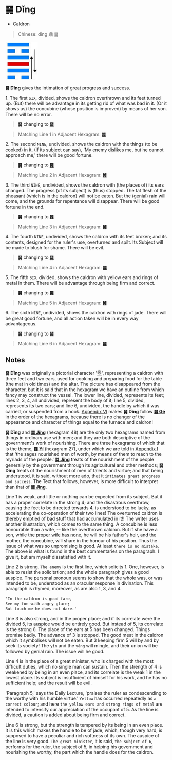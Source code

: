 # ䷱ Dǐng

* Caldron

> Chinese: dǐng 鼑 ䷱

<a id="p-169"/>

<img src="../shapes/50.10.png" width="101" alt="鼎">

**䷱ Dǐng** gives the intimation of great progress and success.

1.<a id="50.1"/> The first `SIX`, divided, shows the caldron overthrown and its feet turned up. (But) there will be advantage in its getting rid of what was bad in it. (Or it shows us) the concubine (whose position is improved) by means of her son. There will be no error.

> **䷱** changing to [**䷍**](e5a4a7e69c89dayou.md)

> Matching Line 1 in Adjacent Hexagram: [**䷰**](e99da9ge.md#49.1)

<a id="p-170"/>

2.<a id="50.2"/> The second `NINE`, undivided, shows the caldron with the things (to be cooked) in it. (If its subject can say), 'My enemy dislikes me, but he cannot approach me,' there will be good fortune.

> **䷱** changing to [**䷷**](e69785lv.md#56.2)

> Matching Line 2 in Adjacent Hexagram: [**䷰**](e99da9ge.md#49.2)

3.<a id="50.3"/> The third `NINE`, undivided, shows the caldron with (the places of) its ears changed. The progress (of its subject) is (thus) stopped. The fat flesh of the pheasant (which is in the caldron) will not be eaten. But the (genial) rain will come, and the grounds for repentance will disappear. There will be good fortune in the end.

> **䷱** changing to [**䷿**](e69caae6b58eweiji.md#64.3)

> Matching Line 3 in Adjacent Hexagram: [**䷰**](e99da9ge.md#49.3)

4.<a id="50.4"/> The fourth `NINE`, undivided, shows the caldron with its feet broken; and its contents, designed for the ruler's use, overturned and spilt. Its Subject will be made to blush for shame. There will be evil.

> **䷱** changing to [**䷑**](e89b8agu.md#18.4)

> Matching Line 4 in Adjacent Hexagram: [**䷰**](e99da9ge.md#49.4)

<a id="p-171"/>

5.<a id="50.5"/> The fifth `SIX`, divided, shows the caldron with yellow ears and rings of metal in them. There will be advantage through being firm and correct.

> **䷱** changing to [**䷫**](e5a7a4gou.md#44.5)

> Matching Line 5 in Adjacent Hexagram: [**䷰**](e99da9ge.md#49.5)

6.<a id="50.6"/> The sixth `NINE`, undivided, shows the caldron with rings of jade. There will be great good fortune, and all action taken will be in every way advantageous.

> **䷱** changing to [**䷟**]( e68192heng.md#32.6)

> Matching Line 6 in Adjacent Hexagram: [**䷰**](e99da9ge.md#49.6)

## Notes

**䷱ Dǐng** was originally a pictorial character '[鼎](https://ctext.org/dictionary.pl?if=en&char=鼎)', representing a caldron with three feet and two ears, used for cooking and preparing food for the table (the mat in old times) and the altar. The picture has disappeared from the character, but it is said that in the hexagram we have an outline from which fancy may construct the vessel. The lower line, divided, represents its feet; lines 2, 3, 4, all undivided, represent the body of it; line 5, divided, represents its two ears; and line 6, undivided, the handle by which it was carried, or suspended from a hook. [Appendix VI](appendix06s1.md#p-437) makes **䷱ Dǐng** follow [**䷰ Gé**](e99da9ge.md) in the order of the hexagrams, because there is no changer of the appearance and character of things equal to the furnace and caldron!

**䷱ Dǐng** and [**䷯ Jǐng**](e4ba95jing.md) (hexagram 48) are the only two hexagrams named from things in ordinary use with men; and they are both descriptive of the government's work of nourishing. There are three hexagrams of which that is the theme, [**䷩ Yí**](e9a290yi.md) (hexagram 27), under which we are told in [Appendix I](appendix01s1.md#fn_151) that 'the sages nourished men of worth, by means of them to reach to the myriads of the people.' [**䷯ Jǐng**](e4ba95jing.md) treats of the nourishment of the people generally by the government through its agricultural and other methods; **䷱ Dǐng** treats of the nourishment of men of talents and virtue; and that being understood, it is said, without more ado, that it `intimates great progress and success`. The Text that follows, however, is more difficult to interpret than that of [**䷯ Jǐng**](e4ba95jing.md).

Line 1 is weak, and little or nothing can be expected from its subject. But it has a proper correlate in the strong 4; and the disastrous overthrow, causing the feet to be directed towards 4, is understood to be lucky, as accelerating the co-operation of their two lines! The overturned caldron is thereby emptied of bad stuff that had accumulated in it!! The writer uses another illustration, which comes to the same thing. A concubine is less honourable than a wife, -- like the overthrown caldron. But if she have a son, while [the proper wife has none](e99c87zhen.md#p-172), he will be his father's heir, and the mother, the concubine, will share in the honour of his position. Thus the issue of what was so unpromising is good. At least `there is no mistake`. The above is what is found in the best commentaries on the paragraph. I give it, but am myself dissatisfied with it.

Line 2 is strong. `The enemy` is the first line, which solicits 1. One, however, is able to resist the solicitation; and the whole paragraph gives a good auspice. The personal pronoun seems to show that the whole was, or was intended to be, understood as an oracular response in divination. This paragraph is rhymed, moreover, as are also 1, 3, and 4.

```
'In the caldron is good fare,
See my foe with angry glare;
But touch me he does not dare.'
```

Line 3 is also strong, and in the proper place; and if its correlate were the divided 5, its auspice would be entirely good. But instead of 5, its correlate is the strong 6. The place of the ears at 5 has been changed. Things promise badly. The advance of 3 is stopped. The good meat in the caldron which it symbolises will not be eaten. But 3 keeping firm 5 will by and by seek its society! The `yīn` and the `yáng` will mingle, and their union will be followed by genial rain. The issue will he good.

Line 4 is in the place of a great minister, who is charged with the most difficult duties, which no single man can sustain. Then the strength of 4 is weakened by being in an even place, and its correlate is the weak 1 in the lowest place. Its subject is insufficient of himself for his work, and he has no sufficient help; and the result will be evil.

'Paragraph 5,' says the Daily Lecture, 'praises the ruler as condescending to the worthy with his humble virtue.' `Yellow` has occurred repeatedly as `a correct colour`; and here `the yellow ears and strong rings of metal` are intended to intensify our appreciation of the occupant of 5. As the line is divided, a caution is added about being firm and correct.

Line 6 is strong, but the strength is tempered by its being in an even place. It is this which makes the handle to be of jade, which, though very hard, is supposed to have a peculiar and rich softness of its own. The auspice of the line is very good. `The great minister`, it is said, `the subject of 6`, performs for the ruler, the subject of 5, in helping his government and nourishing the worthy, the part which the handle does for the caldron.

